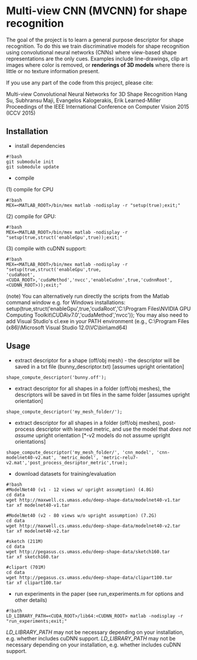 # Multi-view CNN (MVCNN) for shape recognition

The goal of the project is to learn a general purpose descriptor for shape recognition. To do this we train discriminative models for shape recognition using convolutional neural networks (CNNs) where view-based shape representations are the only cues. Examples include line-drawings, clip art images where color is removed, or **renderings of 3D models** where there is little or no texture information present. 

If you use any part of the code from this project, please cite:

Multi-view Convolutional Neural Networks for 3D Shape Recognition
Hang Su, Subhransu Maji, Evangelos Kalogerakis, Erik Learned-Miller
Proceedings of the IEEE International Conference on Computer Vision 2015 (ICCV 2015)

## Installation

* install dependencies
``` 
#!bash
git submodule init
git submodule update
```

* compile

(1) compile for CPU
``` 
#!bash
MEX=<MATLAB_ROOT>/bin/mex matlab -nodisplay -r "setup(true);exit;"
```
(2) compile for GPU: 
``` 
#!bash
MEX=<MATLAB_ROOT>/bin/mex matlab -nodisplay -r "setup(true,struct('enableGpu',true));exit;"
```
(3) compile with cuDNN support: 
``` 
#!bash
MEX=<MATLAB_ROOT>/bin/mex matlab -nodisplay -r "setup(true,struct('enableGpu',true,
'cudaRoot',<CUDA_ROOT>,'cudaMethod','nvcc','enableCudnn',true,'cudnnRoot',<CUDNN_ROOT>));exit;"
```
(note) You can alternatively run directly the scripts from the Matlab command window e.g. for Windows installations:
setup(true,struct('enableGpu',true,'cudaRoot','C:\Program Files\NVIDIA GPU Computing Toolkit\CUDA\v7.0','cudaMethod','nvcc'));
You may also need to add Visual Studio's cl.exe in your PATH environment (e.g., C:\Program Files (x86)\Microsoft Visual Studio 12.0\VC\bin\amd64)

## Usage

* extract descriptor for a shape (off/obj mesh) - the descriptor will be saved in a txt file (bunny_descriptor.txt) [assumes upright orientation]

```
shape_compute_descriptor('bunny.off');
```

* extract descriptor for all shapes in a folder (off/obj meshes),  the descriptors will be saved in txt files in the same folder [assumes upright orientation]

```
shape_compute_descriptor('my_mesh_folder/');
```

* extract descriptor for all shapes in a folder (off/obj meshes), post-process descriptor with learned metric, and use the model that *does not assume* upright orientation [*-v2 models do not assume upright orientations]

```
shape_compute_descriptor('my_mesh_folder/', 'cnn_model', 'cnn-modelnet40-v2.mat', 'metric_model', 'metric-relu7-v2.mat','post_process_desriptor_metric',true);
```

* download datasets for training/evaluation

```
#!bash
#ModelNet40 (v1 - 12 views w/ upright assumption) (4.8G)
cd data
wget http://maxwell.cs.umass.edu/deep-shape-data/modelnet40-v1.tar
tar xf modelnet40-v1.tar

#ModelNet40 (v2 - 80 views w/o upright assumption) (7.2G)
cd data
wget http://maxwell.cs.umass.edu/deep-shape-data/modelnet40-v2.tar
tar xf modelnet40-v2.tar

#sketch (211M)
cd data
wget http://pegasus.cs.umass.edu/deep-shape-data/sketch160.tar
tar xf sketch160.tar

#clipart (701M)
cd data
wget http://pegasus.cs.umass.edu/deep-shape-data/clipart100.tar
tar xf clipart100.tar
```
* run experiments in the paper (see run_experiments.m for options and other details)
```
#!bath
LD_LIBRARY_PATH=<CUDA_ROOT>/lib64:<CUDNN_ROOT> matlab -nodisplay -r "run_experiments;exit;"
```
*LD_LIBRARY_PATH* may not be necessary depending on your installation, e.g. whether includes cuDNN support. 
*LD_LIBRARY_PATH* may not be necessary depending on your installation, e.g. whether includes cuDNN support. 